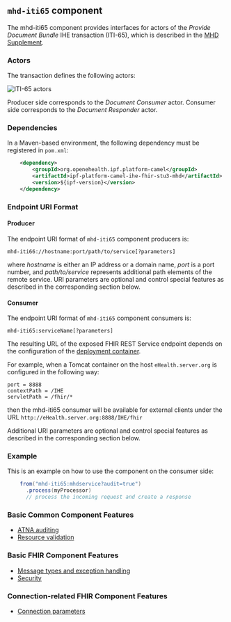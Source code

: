 
## `mhd-iti65` component

The mhd-iti65 component provides interfaces for actors of the *Provide Document Bundle* IHE transaction (ITI-65),
which is described in the [MHD Supplement](https://ihe.net/uploadedFiles/Documents/ITI/IHE_ITI_Suppl_MHD.pdf).

### Actors

The transaction defines the following actors:

![ITI-65 actors](images/iti65.png)

Producer side corresponds to the *Document Consumer* actor.
Consumer side corresponds to the *Document Responder* actor.

### Dependencies

In a Maven-based environment, the following dependency must be registered in `pom.xml`:

```xml
    <dependency>
        <groupId>org.openehealth.ipf.platform-camel</groupId>
        <artifactId>ipf-platform-camel-ihe-fhir-stu3-mhd</artifactId>
        <version>${ipf-version}</version>
    </dependency>
```

### Endpoint URI Format

#### Producer

The endpoint URI format of `mhd-iti65` component producers is:

```
mhd-iti66://hostname:port/path/to/service[?parameters]
```

where *hostname* is either an IP address or a domain name, *port* is a port number, and *path/to/service*
represents additional path elements of the remote service.
URI parameters are optional and control special features as described in the corresponding section below.

#### Consumer

The endpoint URI format of `mhd-iti65` component consumers is:

```
mhd-iti65:serviceName[?parameters]
```

The resulting URL of the exposed FHIR REST Service endpoint depends on the configuration of the [deployment container].

For example, when a Tomcat container on the host `eHealth.server.org` is configured in the following way:

```
port = 8888
contextPath = /IHE
servletPath = /fhir/*
```

then the mhd-iti65 consumer will be available for external clients under the URL
`http://eHealth.server.org:8888/IHE/fhir`

Additional URI parameters are optional and control special features as described in the corresponding section below.


### Example

This is an example on how to use the component on the consumer side:

```java
    from("mhd-iti65:mhdservice?audit=true")
      .process(myProcessor)
      // process the incoming request and create a response
```


### Basic Common Component Features

* [ATNA auditing]
* [Resource validation]

### Basic FHIR Component Features

* [Message types and exception handling]
* [Security]

### Connection-related FHIR Component Features

* [Connection parameters]

[ATNA auditing]: ../ipf-platform-camel-ihe/atna.html
[Message types and exception handling]: ../ipf-platform-camel-ihe-fhir-core/messageTypes.html
[Security]: ../ipf-platform-camel-ihe-fhir-core/security.html
[Connection parameters]: ../ipf-platform-camel-ihe-fhir-core/connection.html
[Resource validation]: ../ipf-platform-camel-ihe/messageValidation.html

[deployment container]: ../ipf-platform-camel-ihe-fhir-core/deployment.html

